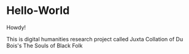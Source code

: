 # Hello-World

Howdy!

This is digital humanities research project called Juxta Collation of Du Bois's The Souls of Black Folk
